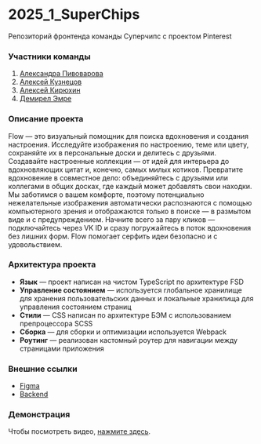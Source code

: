 # 2025_1_SuperChips
Репозиторий фронтенда команды Суперчипс с проектом Pinterest

### Участники команды
 1. [Александра Пивоварова](https://github.com/alx314vo)
 2. [Алексей Кузнецов](https://github.com/forgeup)
 3. [Алексей Кирюхин](https://github.com/Valekir)
 4. [Демирел Эмре](https://github.com/emresha)

 ### Описание проекта
Flow — это визуальный помощник для поиска вдохновения и создания настроения.
Исследуйте изображения по настроению, теме или цвету, сохраняйте их в персональные доски и делитесь с друзьями.
Создавайте настроенные коллекции — от идей для интерьера до вдохновляющих цитат и, конечно, самых милых котиков.
Превратите вдохновение в совместное дело: объединяйтесь с друзьями или коллегами в общих досках, где каждый может добавлять свои находки.
Мы заботимся о вашем комфорте, поэтому потенциально нежелательные изображения автоматически распознаются с помощью компьютерного зрения и отображаются только в поиске — в размытом виде и с предупреждением.
Начните всего за пару кликов — подключайтесь через VK ID и сразу погружайтесь в поток вдохновения без лишних форм.
Flow помогает серфить идеи безопасно и с удовольствием.

 ### Архитектура проекта
 - **Язык** — проект написан на чистом TypeScript по архитектуре FSD
 - **Управление состоянием** — используется глобальное хранилище для хранения пользовательских данных и локальные хранилища для управления состоянием страниц
 - **Стили** — CSS написан по архитектуре БЭМ с использованием препроцессора SCSS
 - **Сборка** — для сборки и оптимизации используется Webpack
 - **Роутинг** — реализован кастомный роутер для навигации между страницами приложения

### Внешние ссылки
 - [Figma](https://www.figma.com/design/2XIfIpY4AGnqWHZM7NmWps/flow?node-id=0-1&t=rHBuId1qvp1hDG12-1)
 - [Backend](https://github.com/go-park-mail-ru/2025_1_SuperChips)

### Демонстрация
Чтобы посмотреть видео, [нажмите здесь](./assets/demo.webm).
